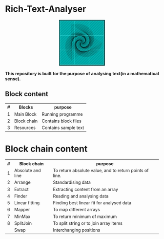# Rich-Text-Analyser
<p align="center">
<img src="https://github.com/amispam/Rich-Text-Analyser/raw/main/IMG/IMG_20201121_154800.jpg" alt="avatar" height="150" width="150">
</p>
<strong>This repository is built for the purpose of analysing text(in a mathematical sense).</strong>
<h2>Block content</h2>
<table><th>#</th><th>Blocks</th><th>purpose</th>
<tr>
<td>1</td><td>Main Block</td><td>Running programme</td>
</tr>
<tr>
 <td>2</td><td>Block chain</td><td>Contains block files</td>
  </tr>
<tr>
<td>3</td><td>Resources</td><td>Contains sample text</td></tr>
</table>
<h1>Block chain content</h1>
<table>
<th>#</th><th>Block chain</th><th>purpose</th>
<tr><td>1</td><td>Absolute and line</td><td>To return absolute value, and to return points of line.</td></tr>
<tr><td>2</td><td>Arrange</td><td>Standardising data</td></tr>
<tr><td>3</td><td>Extract</td><td>Extracting content from an array</td></tr>
<tr><td>4</td><td>Finder</td><td>Reading and analysing data</td></tr>
<tr><td>5</td><td>Linear fitting</td><td>Finding best linear fit for analysed data</td></tr>
<tr><td>6</td><td>Mapper</td><td>To map different arrays</td></tr>
<tr><td>7</td><td>MinMax</td><td>To return minimum of maximum</td></tr>
<tr><td>8</td><td>SplitJoin</td><td>To split string or to join array items</td></tr>
<tr><td></td><td>Swap</td><td>Interchanging positions</td></tr>
</table>

